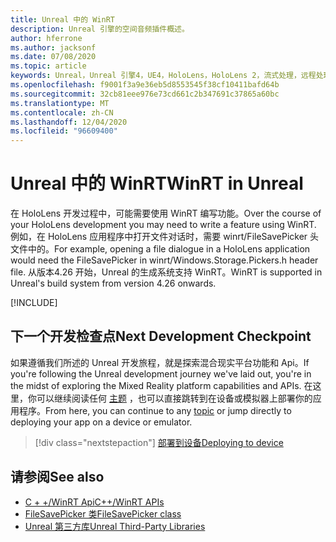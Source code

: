 ```yaml
---
title: Unreal 中的 WinRT
description: Unreal 引擎的空间音频插件概述。
author: hferrone
ms.author: jacksonf
ms.date: 07/08/2020
ms.topic: article
keywords: Unreal，Unreal 引擎4，UE4，HoloLens，HoloLens 2，流式处理，远程处理，混合现实，开发，入门，功能，新项目，模拟器，文档，指南，功能，全息影像，游戏开发，混合现实耳机，windows mixed reality 耳机，虚拟现实耳机，WinRT，DLL
ms.openlocfilehash: f9001f3a9e36eb5d8553545f38cf10411bafd64b
ms.sourcegitcommit: 32cb81eee976e73cd661c2b347691c37865a60bc
ms.translationtype: MT
ms.contentlocale: zh-CN
ms.lasthandoff: 12/04/2020
ms.locfileid: "96609400"
---
```

# <a name="winrt-in-unreal"></a><span data-ttu-id="30646-104">Unreal 中的 WinRT</span><span class="sxs-lookup"><span data-stu-id="30646-104">WinRT in Unreal</span></span>

<span data-ttu-id="30646-105">在 HoloLens 开发过程中，可能需要使用 WinRT 编写功能。</span><span class="sxs-lookup"><span data-stu-id="30646-105">Over the course of your HoloLens development you may need to write a feature using WinRT.</span></span> <span data-ttu-id="30646-106">例如，在 HoloLens 应用程序中打开文件对话时，需要 winrt/FileSavePicker 头文件中的。</span><span class="sxs-lookup"><span data-stu-id="30646-106">For example, opening a file dialogue in a HoloLens application would need the FileSavePicker in winrt/Windows.Storage.Pickers.h header file.</span></span> <span data-ttu-id="30646-107">从版本4.26 开始，Unreal 的生成系统支持 WinRT。</span><span class="sxs-lookup"><span data-stu-id="30646-107">WinRT is supported in Unreal's build system from version 4.26 onwards.</span></span>

[!INCLUDE[](includes/tabs-winRT.md)]

## <a name="next-development-checkpoint"></a><span data-ttu-id="30646-108">下一个开发检查点</span><span class="sxs-lookup"><span data-stu-id="30646-108">Next Development Checkpoint</span></span>

<span data-ttu-id="30646-109">如果遵循我们所述的 Unreal 开发旅程，就是探索混合现实平台功能和 Api。</span><span class="sxs-lookup"><span data-stu-id="30646-109">If you're following the Unreal development journey we've laid out, you're in the midst of exploring the Mixed Reality platform capabilities and APIs.</span></span> <span data-ttu-id="30646-110">在这里，你可以继续阅读任何 [主题](unreal-development-overview.md#3-platform-capabilities-and-apis) ，也可以直接跳转到在设备或模拟器上部署你的应用程序。</span><span class="sxs-lookup"><span data-stu-id="30646-110">From here, you can continue to any [topic](unreal-development-overview.md#3-platform-capabilities-and-apis) or jump directly to deploying your app on a device or emulator.</span></span>

> [!div class="nextstepaction"]
> [<span data-ttu-id="30646-111">部署到设备</span><span class="sxs-lookup"><span data-stu-id="30646-111">Deploying to device</span></span>](unreal-deploying.md)

## <a name="see-also"></a><span data-ttu-id="30646-112">请参阅</span><span class="sxs-lookup"><span data-stu-id="30646-112">See also</span></span>
* [<span data-ttu-id="30646-113">C + +/WinRT Api</span><span class="sxs-lookup"><span data-stu-id="30646-113">C++/WinRT APIs</span></span>](https://docs.microsoft.com/windows/uwp/cpp-and-winrt-apis/)
* [<span data-ttu-id="30646-114">FileSavePicker 类</span><span class="sxs-lookup"><span data-stu-id="30646-114">FileSavePicker class</span></span>](https://docs.microsoft.com/uwp/api/Windows.Storage.Pickers.FileSavePicker) 
* [<span data-ttu-id="30646-115">Unreal 第三方库</span><span class="sxs-lookup"><span data-stu-id="30646-115">Unreal Third-Party Libraries</span></span>](https://docs.unrealengine.com/Programming/BuildTools/UnrealBuildTool/ThirdPartyLibraries/index.html) 
